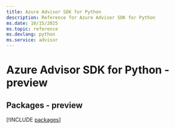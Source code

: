 ```yaml
---
title: Azure Advisor SDK for Python
description: Reference for Azure Advisor SDK for Python
ms.date: 10/15/2025
ms.topic: reference
ms.devlang: python
ms.service: advisor
---
```

# Azure Advisor SDK for Python - preview
## Packages - preview
[!INCLUDE [packages](advisor-index.md)]